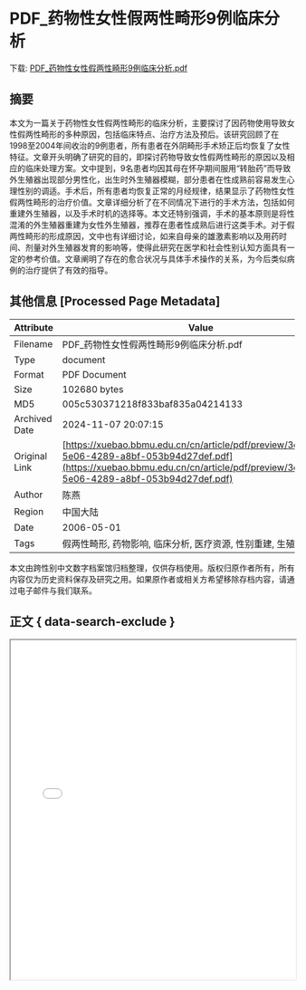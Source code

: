 # PDF_药物性女性假两性畸形9例临床分析

<!-- tcd_download_link -->
下载: <a href="PDF_药物性女性假两性畸形9例临床分析.pdf" download>PDF_药物性女性假两性畸形9例临床分析.pdf</a>
<!-- tcd_download_link_end -->

## 摘要

<!-- tcd_abstract -->
本文为一篇关于药物性女性假两性畸形的临床分析，主要探讨了因药物使用导致女性假两性畸形的多种原因，包括临床特点、治疗方法及预后。该研究回顾了在1998至2004年间收治的9例患者，所有患者在外阴畸形手术矫正后均恢复了女性特征。文章开头明确了研究的目的，即探讨药物导致女性假两性畸形的原因以及相应的临床处理方案。文中提到，9名患者均因其母在怀孕期间服用“转胎药”而导致外生殖器出现部分男性化，出生时外生殖器模糊，部分患者在性成熟前容易发生心理性别的调适。手术后，所有患者均恢复正常的月经规律，结果显示了药物性女性假两性畸形的治疗价值。文章详细分析了在不同情况下进行的手术方法，包括如何重建外生殖器，以及手术时机的选择等。本文还特别强调，手术的基本原则是将性混淆的外生殖器重建为女性外生殖器，推荐在患者性成熟后进行这类手术。对于假两性畸形的形成原因，文中也有详细讨论，如来自母亲的雄激素影响以及用药时间、剂量对外生殖器发育的影响等，使得此研究在医学和社会性别认知方面具有一定的参考价值。文章阐明了存在的愈合状况与具体手术操作的关系，为今后类似病例的治疗提供了有效的指导。

<!-- tcd_abstract_end -->

## 其他信息 [Processed Page Metadata]

| Attribute       | Value                                  |
|-----------------|----------------------------------------|
| Filename        | PDF_药物性女性假两性畸形9例临床分析.pdf                             |
| Type            | document                                 |
| Format          | PDF Document                               |
| Size            | 102680 bytes                           |
| MD5             | 005c530371218f833baf835a04214133                                  |
| Archived Date   | 2024-11-07 20:07:15                             |
| Original Link   | [https://xuebao.bbmu.edu.cn/cn/article/pdf/preview/3c84240b-5e06-4289-a8bf-053b94d27def.pdf](https://xuebao.bbmu.edu.cn/cn/article/pdf/preview/3c84240b-5e06-4289-a8bf-053b94d27def.pdf)                         |
| Author          | 陈燕                               |
| Region          | 中国大陆                               |
| Date            | 2006-05-01                                 |
| Tags            | 假两性畸形, 药物影响, 临床分析, 医疗资源, 性别重建, 生殖健康                                 |

本文由跨性别中文数字档案馆归档整理，仅供存档使用。版权归原作者所有，所有内容仅为历史资料保存及研究之用。如果原作者或相关方希望移除存档内容，请通过电子邮件与我们联系。

## 正文 { data-search-exclude }

<!-- tcd_main_text -->
<iframe src="../PDF_药物性女性假两性畸形9例临床分析.pdf" width="100%" height="600px">
    <p>无法显示PDF，请下载查看。</p>
</iframe>
<!-- tcd_main_text_end -->

